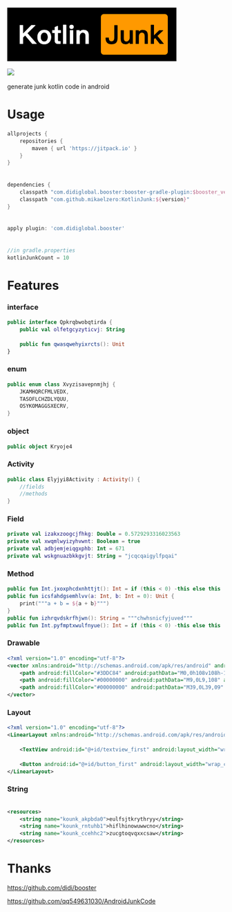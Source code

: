 ![](https://github.com/mikaelzero/KotlinJunk/blob/main/logo.png?raw=true)

[![](https://jitpack.io/v/mikaelzero/KotlinJunk.svg)](https://jitpack.io/#mikaelzero/KotlinJunk)

generate junk kotlin code in android

# Usage

```groovy
allprojects {
    repositories {
        maven { url 'https://jitpack.io' }
    }
}


dependencies {
    classpath "com.didiglobal.booster:booster-gradle-plugin:$booster_version"
    classpath "com.github.mikaelzero:KotlinJunk:${version}"
}


apply plugin: 'com.didiglobal.booster'


//in gradle.properties
kotlinJunkCount = 10
```

# Features

### interface

```kotlin
public interface Qpkrqbwobqtirda {
    public val olfetgcyzyticvj: String

    public fun qwasqwehyixrcts(): Unit
}

```

### enum

```kotlin
public enum class Xvyzisavepnmjhj {
    JKAMHQRCFMLVEDX,
    TASOFLCHZDLYQUU,
    OSYKOMAGGSXECRV,
}

```

### object

```kotlin
public object Kryoje4
```

### Activity

```kotlin
public class Elyjyi8Activity : Activity() {
    //fields
    //methods
}
```

### Field

```kotlin
private val izakxzoogcjfhkg: Double = 0.5729293316023563
private val xwqmlwyizyhvwnt: Boolean = true
private val adbjemjeiqgxphb: Int = 671
private val wskgnuazbkkgvjt: String = "jcqcqaigylfpqai"
```

### Method

```kotlin
public fun Int.jxoxphcdxnhttjt(): Int = if (this < 0) -this else this
public fun icsfahdgsemhlvv(a: Int, b: Int = 0): Unit {
    print("""a + b = ${a + b}""")
}
public fun izhrqvdskrfhjwn(): String = """chwhsnicfyjuved"""
public fun Int.pyfmptxwulfnyue(): Int = if (this < 0) -this else this
```

### Drawable

```xml
<?xml version="1.0" encoding="utf-8"?>
<vector xmlns:android="http://schemas.android.com/apk/res/android" android:width="108dp" android:height="108dp" android:viewportWidth="108" android:viewportHeight="108">
    <path android:fillColor="#3DDC84" android:pathData="M0,0h108v108h-108z" />
    <path android:fillColor="#00000000" android:pathData="M9,0L9,108" android:strokeWidth="0.8" android:strokeColor="#33FFFFFF" />
    <path android:fillColor="#00000000" android:pathData="M39,0L39,09" android:strokeWidth="4" android:strokeColor="#924853" />
</vector>
```

### Layout

```xml
<?xml version="1.0" encoding="utf-8"?>
<LinearLayout xmlns:android="http://schemas.android.com/apk/res/android" android:layout_width="match_parent" android:layout_height="match_parent" android:layout_gravity="center" android:gravity="center" android:orientation="vertical">

    <TextView android:id="@+id/textview_first" android:layout_width="wrap_content" android:layout_height="wrap_content" android:text="dldwmrivxrslrwl" />

    <Button android:id="@+id/button_first" android:layout_width="wrap_content" android:layout_height="wrap_content" android:text="fbxjfmolftemxyy" />
</LinearLayout>
```

### String

```xml

<resources>
    <string name="kounk_akpbda0">eulfsjtkrythryy</string>
    <string name="kounk_rntuhb1">hiflhinowuwwcno</string>
    <string name="kounk_ccehhc2">zucgtoqvqxxcsaw</string>
</resources>
```

# Thanks

https://github.com/didi/booster

https://github.com/qq549631030/AndroidJunkCode
